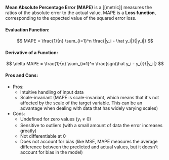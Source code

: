 **Mean Absolute Percentage Error (MAPE)** is a [[metric]] measures the ratios of the absolute error to the actual value. MAPE is a **Loss function**, corresponding to the expected value of the squared error loss.

#### Evaluation Function:
$$
MAPE = \frac{1}{n} \sum_{i=1}^n \frac{|y_i - \hat y_i|}{|y_i|}
$$

#### Derivative of a Function:
$$
\delta MAPE = \frac{1}{n} \sum_{i=1}^n \frac{sgn(\hat y_i - y_i)}{|y_i|}
$$

#### Pros and Cons:

* Pros:
	* Intuitive handling of input data
	* Scale-invariant (MAPE is scale-invariant, which means that it's not affected by the scale of the target variable. This can be an advantage when dealing with data that has widely varying scales)
* Cons:
	* Undefined for zero values ($y_i \neq 0$)
	* Sensitive to outliers (with a small amount of data the error increases greatly)
	* Not differentiable at 0
	* Does not account for bias (like MSE, MAPE measures the average difference between the predicted and actual values, but it doesn't account for bias in the model)